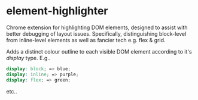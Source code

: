 # element-highlighter
Chrome extension for highlighting DOM elements, designed to assist with better debugging of layout issues. Specifically, distinguishing block-level from inline-level elements as well as fancier tech e.g. flex & grid.

Adds a distinct colour outline to each visible DOM element according to it's *display* type. E.g..

```scss
display: block; => blue;
display: inline; => purple;
display: flex; => green;
```
etc..
